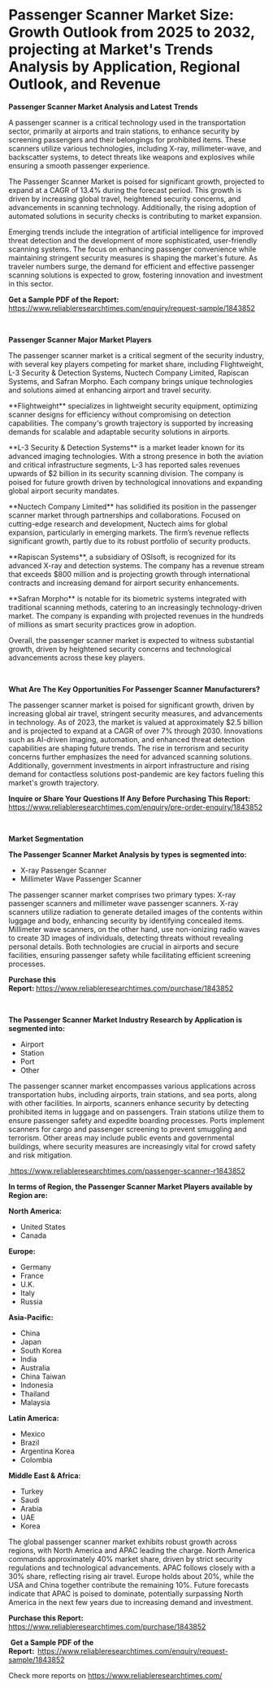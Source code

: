<p><h1>Passenger Scanner Market Size: Growth Outlook from 2025 to 2032, projecting at Market's Trends Analysis by Application, Regional Outlook, and Revenue</h1></p><p><strong>Passenger Scanner Market Analysis and Latest Trends</strong></p>
<p><p>A passenger scanner is a critical technology used in the transportation sector, primarily at airports and train stations, to enhance security by screening passengers and their belongings for prohibited items. These scanners utilize various technologies, including X-ray, millimeter-wave, and backscatter systems, to detect threats like weapons and explosives while ensuring a smooth passenger experience.</p><p>The Passenger Scanner Market is poised for significant growth, projected to expand at a CAGR of 13.4% during the forecast period. This growth is driven by increasing global travel, heightened security concerns, and advancements in scanning technology. Additionally, the rising adoption of automated solutions in security checks is contributing to market expansion. </p><p>Emerging trends include the integration of artificial intelligence for improved threat detection and the development of more sophisticated, user-friendly scanning systems. The focus on enhancing passenger convenience while maintaining stringent security measures is shaping the market's future. As traveler numbers surge, the demand for efficient and effective passenger scanning solutions is expected to grow, fostering innovation and investment in this sector.</p></p>
<p><strong>Get a Sample PDF of the Report:&nbsp;</strong> <a href="https://www.reliableresearchtimes.com/enquiry/request-sample/1843852?utm_campaign=3311&utm_medium=2&utm_source=Github&utm_content=ia&utm_term=12042025&utm_id=passenger-scanner">https://www.reliableresearchtimes.com/enquiry/request-sample/1843852</a></p>
<p>&nbsp;</p>
<p><strong>Passenger Scanner Major Market Players</strong></p>
<p><p>The passenger scanner market is a critical segment of the security industry, with several key players competing for market share, including Flightweight, L-3 Security & Detection Systems, Nuctech Company Limited, Rapiscan Systems, and Safran Morpho. Each company brings unique technologies and solutions aimed at enhancing airport and travel security.</p><p>**Flightweight** specializes in lightweight security equipment, optimizing scanner designs for efficiency without compromising on detection capabilities. The company's growth trajectory is supported by increasing demands for scalable and adaptable security solutions in airports.</p><p>**L-3 Security & Detection Systems** is a market leader known for its advanced imaging technologies. With a strong presence in both the aviation and critical infrastructure segments, L-3 has reported sales revenues upwards of $2 billion in its security scanning division. The company is poised for future growth driven by technological innovations and expanding global airport security mandates.</p><p>**Nuctech Company Limited** has solidified its position in the passenger scanner market through partnerships and collaborations. Focused on cutting-edge research and development, Nuctech aims for global expansion, particularly in emerging markets. The firm’s revenue reflects significant growth, partly due to its robust portfolio of security products.</p><p>**Rapiscan Systems**, a subsidiary of OSIsoft, is recognized for its advanced X-ray and detection systems. The company has a revenue stream that exceeds $800 million and is projecting growth through international contracts and increasing demand for airport security enhancements.</p><p>**Safran Morpho** is notable for its biometric systems integrated with traditional scanning methods, catering to an increasingly technology-driven market. The company is expanding with projected revenues in the hundreds of millions as smart security practices grow in adoption.</p><p>Overall, the passenger scanner market is expected to witness substantial growth, driven by heightened security concerns and technological advancements across these key players.</p></p>
<p>&nbsp;</p>
<p><strong>What Are The Key Opportunities For Passenger Scanner Manufacturers?</strong></p>
<p><p>The passenger scanner market is poised for significant growth, driven by increasing global air travel, stringent security measures, and advancements in technology. As of 2023, the market is valued at approximately $2.5 billion and is projected to expand at a CAGR of over 7% through 2030. Innovations such as AI-driven imaging, automation, and enhanced threat detection capabilities are shaping future trends. The rise in terrorism and security concerns further emphasizes the need for advanced scanning solutions. Additionally, government investments in airport infrastructure and rising demand for contactless solutions post-pandemic are key factors fueling this market's growth trajectory.</p></p>
<p><strong>Inquire or Share Your Questions If Any Before Purchasing This Report:</strong> <a href="https://www.reliableresearchtimes.com/enquiry/pre-order-enquiry/1843852?utm_campaign=3311&utm_medium=2&utm_source=Github&utm_content=ia&utm_term=12042025&utm_id=passenger-scanner">https://www.reliableresearchtimes.com/enquiry/pre-order-enquiry/1843852</a></p>
<p>&nbsp;</p>
<p><strong>Market Segmentation</strong></p>
<p><strong>The Passenger Scanner Market Analysis by types is segmented into:</strong></p>
<p><ul><li>X-ray Passenger Scanner</li><li>Millimeter Wave Passenger Scanner</li></ul></p>
<p><p>The passenger scanner market comprises two primary types: X-ray passenger scanners and millimeter wave passenger scanners. X-ray scanners utilize radiation to generate detailed images of the contents within luggage and body, enhancing security by identifying concealed items. Millimeter wave scanners, on the other hand, use non-ionizing radio waves to create 3D images of individuals, detecting threats without revealing personal details. Both technologies are crucial in airports and secure facilities, ensuring passenger safety while facilitating efficient screening processes.</p></p>
<p><strong>Purchase this Report:&nbsp;</strong><a href="https://www.reliableresearchtimes.com/purchase/1843852?utm_campaign=3311&utm_medium=2&utm_source=Github&utm_content=ia&utm_term=12042025&utm_id=passenger-scanner">https://www.reliableresearchtimes.com/purchase/1843852</a></p>
<p>&nbsp;</p>
<p><strong>The Passenger Scanner Market Industry Research by Application is segmented into:</strong></p>
<p><ul><li>Airport</li><li>Station</li><li>Port</li><li>Other</li></ul></p>
<p><p>The passenger scanner market encompasses various applications across transportation hubs, including airports, train stations, and sea ports, along with other facilities. In airports, scanners enhance security by detecting prohibited items in luggage and on passengers. Train stations utilize them to ensure passenger safety and expedite boarding processes. Ports implement scanners for cargo and passenger screening to prevent smuggling and terrorism. Other areas may include public events and governmental buildings, where security measures are increasingly vital for crowd safety and risk mitigation.</p></p>
<p><a href="https://www.reliableresearchtimes.com/passenger-scanner-r1843852?utm_campaign=3311&utm_medium=2&utm_source=Github&utm_content=ia&utm_term=12042025&utm_id=passenger-scanner">&nbsp;https://www.reliableresearchtimes.com/passenger-scanner-r1843852</a></p>
<p><strong>In terms of Region, the Passenger Scanner Market Players available by Region are:</strong></p>
<p>
    <p> <strong> North America: </strong>
        <ul>
            <li>United States</li>
            <li>Canada</li>
        </ul>
        </p> 
    <p> <strong> Europe: </strong>
        <ul>
            <li>Germany</li>
            <li>France</li>
            <li>U.K.</li>
            <li>Italy</li>
            <li>Russia</li>
        </ul>
        </p> 
    <p> <strong> Asia-Pacific: </strong>
        <ul>
            <li>China</li>
            <li>Japan</li>
            <li>South Korea</li>
            <li>India</li>
            <li>Australia</li>
            <li>China Taiwan</li>
            <li>Indonesia</li>
            <li>Thailand</li>
            <li>Malaysia</li>
        </ul>
        </p> 
    <p> <strong> Latin America: </strong>
        <ul>
            <li>Mexico</li>
            <li>Brazil</li>
            <li>Argentina Korea</li>
            <li>Colombia</li>
        </ul>
        </p> 
    <p> <strong> Middle East & Africa: </strong>
        <ul>
            <li>Turkey</li>
            <li>Saudi</li>
            <li>Arabia</li>
            <li>UAE</li>
            <li>Korea</li>
        </ul>
    </p>
    </p>
<p><p>The global passenger scanner market exhibits robust growth across regions, with North America and APAC leading the charge. North America commands approximately 40% market share, driven by strict security regulations and technological advancements. APAC follows closely with a 30% share, reflecting rising air travel. Europe holds about 20%, while the USA and China together contribute the remaining 10%. Future forecasts indicate that APAC is poised to dominate, potentially surpassing North America in the next few years due to increasing demand and investment.</p></p>
<p><strong>Purchase this Report: </strong><a href="https://www.reliableresearchtimes.com/purchase/1843852?utm_campaign=3311&utm_medium=2&utm_source=Github&utm_content=ia&utm_term=12042025&utm_id=passenger-scanner">https://www.reliableresearchtimes.com/purchase/1843852</a></p>
<p>&nbsp;<strong>Get a Sample PDF of the Report:&nbsp;&nbsp;</strong><a href="https://www.reliableresearchtimes.com/enquiry/request-sample/1843852?utm_campaign=3311&utm_medium=2&utm_source=Github&utm_content=ia&utm_term=12042025&utm_id=passenger-scanner">https://www.reliableresearchtimes.com/enquiry/request-sample/1843852</a></p>
<p><strong></strong></p>
<p>Check more reports on <a href="https://www.reliableresearchtimes.com/?utm_campaign=3311&utm_medium=2&utm_source=Github&utm_content=ia&utm_term=12042025&utm_id=passenger-scanner">https://www.reliableresearchtimes.com/</a></p>